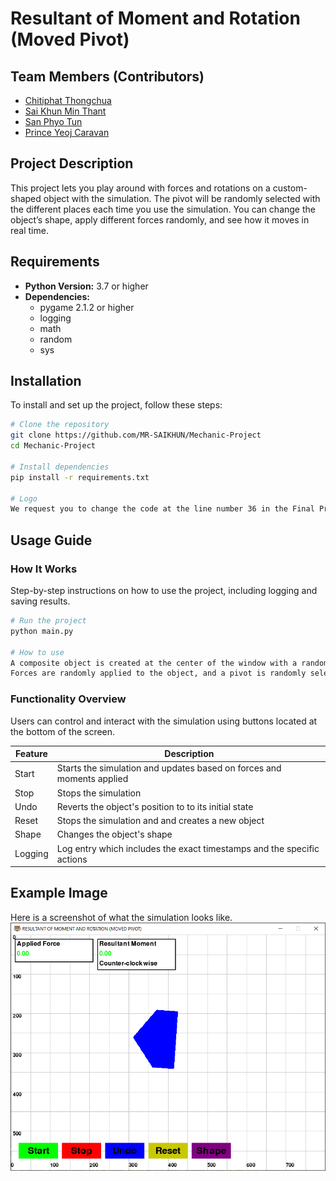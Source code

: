 # Resultant of Moment and Rotation (Moved Pivot)

## Team Members (Contributors)
- [Chitiphat Thongchua](https://github.com/Chitiphat-T)
- [Sai Khun Min Thant](https://github.com/MR-SAIKHUN)
- [San Phyo Tun](https://github.com/Kami387)
- [Prince Yeoj Caravan](https://github.com/IamPrince2)

## Project Description
This project lets you play around with forces and rotations on a custom-shaped object with the simulation. The pivot will be randomly selected with the different places each time you use the simulation. You can change the object’s shape, apply different forces randomly, and see how it moves in real time. 
## Requirements
- **Python Version:** 3.7 or higher
- **Dependencies:**
  - pygame 2.1.2 or higher
  - logging
  - math
  - random
  - sys

## Installation
To install and set up the project, follow these steps:
```sh
# Clone the repository
git clone https://github.com/MR-SAIKHUN/Mechanic-Project
cd Mechanic-Project

# Install dependencies
pip install -r requirements.txt

# Logo
We request you to change the code at the line number 36 in the Final Project.py which code is (icon = pygame.image.load(r'C:\Users\PC\Desktop\Mechanics final Project\animal.png') ) .  We want you to replace the file path with the location of animal.png file in your device, so that you can use the simulation with our logo.
```

## Usage Guide
### How It Works
Step-by-step instructions on how to use the project, including logging and saving results.

```sh
# Run the project
python main.py

# How to use
A composite object is created at the center of the window with a random initial shape with random sizes
Forces are randomly applied to the object, and a pivot is randomly selected for the rotation.
```

### Functionality Overview
Users can control and interact with the simulation using buttons located at the bottom of the screen.

| Feature | Description |
|---------|-------------|
| Start | Starts the simulation and updates based on forces and moments applied |
| Stop | Stops the simulation |
| Undo | Reverts the object's position to to its initial state |
| Reset | Stops the simulation and and creates a new object |
| Shape | Changes the object's shape |
| Logging | Log entry which includes the exact timestamps and the specific actions |


## Example Image
Here is a screenshot of what the simulation looks like.
![Example Image](assets/Example.PNG)
